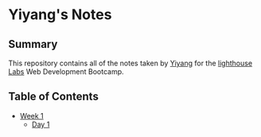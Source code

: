 # Yiyang's Notes

## Summary 

This repository contains all of the notes taken by [Yiyang](https://github.com/NickCoconut) for the [lighthouse Labs](https://www.lighthouselabs.ca/) Web Development Bootcamp.


## Table of Contents
* [Week 1](/Week_1)
  * [Day 1](/Week_1/Day_1)




